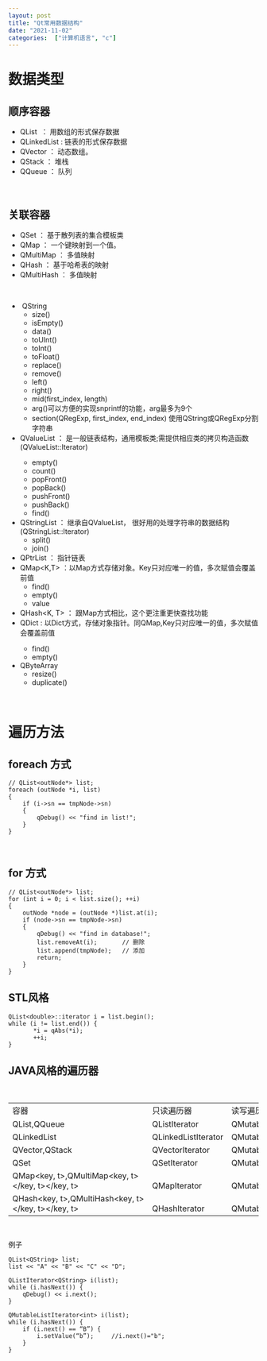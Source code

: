 ```yaml
---
layout: post
title: "Qt常用数据结构"
date: "2021-11-02"
categories:  ["计算机语言", "c"]
---
```


# 数据类型

## 顺序容器

- QList  ： 用数组的形式保存数据
- QLinkedList : 链表的形式保存数据
- QVector ： 动态数组。
- QStack ： 堆栈
- QQueue ： 队列

 

## 关联容器

- QSet ： 基于散列表的集合模板类
- QMap ： 一个键映射到一个值。
- QMultiMap ： 多值映射
- QHash ： 基于哈希表的映射
- QMultiHash ： 多值映射

 

-  QString
    - size()
    - isEmpty()
    - data()
    - toUInt()
    - toInt()
    - toFloat()
    - replace()
    - remove()
    - left()
    - right()
    - mid(first\_index, length)
    - arg()可以方便的实现snprintf的功能，arg最多为9个
    - section(QRegExp, first\_index, end\_index) 使用QString或QRegExp分割字符串
- QValueList<T> ： 是一般链表结构，通用模板类;需提供相应类的拷贝构造函数(QValueList<T>::Iterator)
    - empty()
    - count()
    - popFront()
    - popBack()
    - pushFront()
    - pushBack()
    - find()
- QStringList ： 继承自QValueList， 很好用的处理字符串的数据结构 (QStringList::Iterator)
    - split()
    - join()
- QPtrList<T> ： 指针链表
- QMap<K,T> ：以Map方式存储对象。Key只对应唯一的值，多次赋值会覆盖前值
    - find()
    - empty()
    - value
- QHash<K, T> ： 跟Map方式相比，这个更注重更快查找功能
- QDict<T> : 以Dict方式，存储对象指针。同QMap,Key只对应唯一的值，多次赋值会覆盖前值
    - find()
    - empty()
- QByteArray
    - resize()
    - duplicate()

 

# 遍历方法

## foreach 方式

```
// QList<outNode*> list;
foreach (outNode *i, list)
{
    if (i->sn == tmpNode->sn)
    {
        qDebug() << "find in list!";
    }
}
```

 

## for 方式

```
// QList<outNode*> list;
for (int i = 0; i < list.size(); ++i)
{
    outNode *node = (outNode *)list.at(i);
    if (node->sn == tmpNode->sn)
    {
        qDebug() << "find in database!";
        list.removeAt(i);       // 删除
        list.append(tmpNode);   // 添加
        return;
    }
}
```

## STL风格

```
QList<double>::iterator i = list.begin(); 
while (i != list.end()) { 
       *i = qAbs(*i); 
       ++i; 
}
```

## JAVA风格的遍历器

 

<table><tbody><tr><td valign="bottom" width="220">容器</td><td valign="bottom" width="220">只读遍历器</td><td valign="bottom" width="228">读写遍历器</td></tr><tr><td valign="bottom" width="220">QList,QQueue</td><td valign="bottom" width="220">QListIterator</td><td valign="bottom" width="228">QMutableListIterator</td></tr><tr><td valign="bottom" width="220">QLinkedList</td><td valign="bottom" width="220">QLinkedListIterator</td><td valign="bottom" width="228">QMutableLinkedListIterator</td></tr><tr><td valign="bottom" width="220">QVector,QStack</td><td valign="bottom" width="220">QVectorIterator</td><td valign="bottom" width="228">QMutableVectorIterator</td></tr><tr><td valign="bottom" width="220">QSet</td><td valign="bottom" width="220">QSetIterator</td><td valign="bottom" width="228">QMutableSetIterator</td></tr><tr><td valign="bottom" width="220">QMap&lt;key,&nbsp;t&gt;,QMultiMap&lt;key,&nbsp;t&gt;&lt;/key,&nbsp;t&gt;&lt;/key,&nbsp;t&gt;</td><td valign="bottom" width="220">QMapIterator</td><td valign="bottom" width="228">QMutableMapIterator</td></tr><tr><td valign="bottom" width="220">QHash&lt;key,&nbsp;t&gt;,QMultiHash&lt;key,&nbsp;t&gt;&lt;/key,&nbsp;t&gt;&lt;/key,&nbsp;t&gt;</td><td valign="bottom" width="220">QHashIterator</td><td valign="bottom" width="228">QMutableHashIterator</td></tr></tbody></table>

 

例子

```
QList<QString> list;
list << "A" << "B" << "C" << "D";
 
QListIterator<QString> i(list);
while (i.hasNext()) {
    qDebug() << i.next();
}
```

```
QMutableListIterator<int> i(list);
while (i.hasNext()) {
    if (i.next() == “B”) {
        i.setValue(“b”);     //i.next()="b";
    }
}
```
